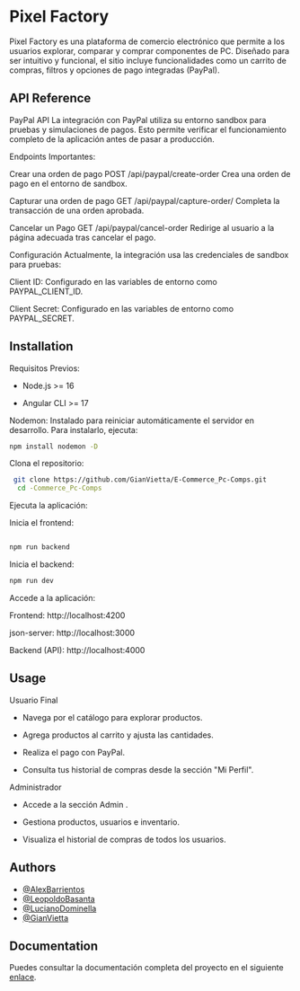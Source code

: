 # Pixel Factory



Pixel Factory es una plataforma de comercio electrónico que permite a los usuarios explorar, comparar y comprar componentes de PC. Diseñado para ser intuitivo y funcional, el sitio incluye funcionalidades como un carrito de compras, filtros y opciones de pago integradas (PayPal).


## API Reference

PayPal API
La integración con PayPal utiliza su entorno sandbox para pruebas y simulaciones de pagos. Esto permite verificar el funcionamiento completo de la aplicación antes de pasar a producción.

Endpoints Importantes:

Crear una orden de pago
POST /api/paypal/create-order
Crea una orden de pago en el entorno de sandbox.


Capturar una orden de pago
GET /api/paypal/capture-order/
Completa la transacción de una orden aprobada.

Cancelar un Pago 
GET /api/paypal/cancel-order
Redirige al usuario a la página adecuada tras cancelar el pago.

Configuración
Actualmente, la integración usa las credenciales de sandbox para pruebas:

Client ID: Configurado en las variables de entorno como PAYPAL_CLIENT_ID.

Client Secret: Configurado en las variables de entorno como PAYPAL_SECRET.
## Installation

Requisitos Previos:

- Node.js >= 16

- Angular CLI >= 17

Nodemon: Instalado  para reiniciar automáticamente el servidor en desarrollo.
Para instalarlo, ejecuta:
```bash
npm install nodemon -D

```
Clona el repositorio:

```bash
 git clone https://github.com/GianVietta/E-Commerce_Pc-Comps.git
  cd -Commerce_Pc-Comps
```
    
Ejecuta la aplicación:

Inicia el frontend:

```bash

npm run backend
```
Inicia el backend:
```bash
npm run dev
```

Accede a la aplicación:

Frontend: http://localhost:4200

json-server: http://localhost:3000

Backend (API): http://localhost:4000

## Usage

Usuario Final

- Navega por el catálogo para explorar productos.

- Agrega productos al carrito y ajusta las cantidades.

- Realiza el pago con  PayPal.

- Consulta tus historial de compras  desde la sección "Mi Perfil".

Administrador

- Accede a la sección Admin .

- Gestiona productos, usuarios e inventario.

- Visualiza el historial de compras de todos los usuarios.



## Authors
- [@AlexBarrientos](https://github.com/BarrientosAlex)  
- [@LeopoldoBasanta](https://github.com/LeoBasan)  
- [@LucianoDominella](https://github.com/LuchoDominella)  
- [@GianVietta](https://github.com/GianVietta)

## Documentation

Puedes consultar la documentación completa del proyecto en el siguiente [enlace](https://docs.google.com/document/d/17P9ttMkUG_KrY-D9G8yVLMb3Zdi-SAAZUJvX8tMREG4/edit?tab=t.0).

